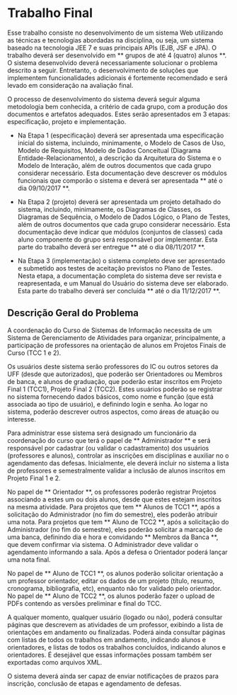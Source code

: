 # Trabalho Final 


Esse trabalho consiste no desenvolvimento de um sistema Web utilizando as técnicas e tecnologias abordadas na disciplina, ou seja, um sistema baseado na tecnologia JEE 7 e suas principais APIs (EJB, JSF e JPA). O trabalho deverá ser desenvolvido em ** grupos de até 4 (quatro) alunos **. O sistema desenvolvido deverá necessariamente solucionar o problema descrito a seguir. Entretanto, o desenvolvimento de soluções que implementem funcionalidades adicionais é fortemente recomendado e será levado em consideração na avaliação final.  

O processo de desenvolvimento do sistema deverá seguir alguma metodologia bem conhecida, a critério de cada grupo, com a produção dos documentos e artefatos adequados. Estes serão apresentados em 3 etapas: especificação, projeto e implementação.  

* Na Etapa 1 (especificação) deverá ser apresentada uma especificação inicial do sistema, incluindo, minimamente, o Modelo de Casos de Uso, Modelo de Requisitos, Modelo de Dados Conceitual (Diagrama Entidade-Relacionamento), a descrição da Arquitetura do Sistema e o Modelo de Interação, além de outros documentos que cada grupo considerar necessário. Esta documentação deve descrever os módulos funcionais que comporão o sistema e deverá ser apresentada ** até o dia 09/10/2017 **.  

* Na Etapa 2 (projeto) deverá ser apresentada um projeto detalhado do sistema, incluindo, minimamente, os Diagramas de Classes, os Diagramas de Sequência, o Modelo de Dados Lógico, o Plano de Testes, além de outros documentos que cada grupo considerar necessário. Esta documentação deve indicar que módulos (conjuntos de classes) cada aluno componente do grupo será responsável por implementar. Esta parte do trabalho deverá ser entregue ** até o dia 08/11/2017 **.  

* Na Etapa 3 (implementação) o sistema completo deve ser apresentado e submetido aos testes de aceitação previstos no Plano de Testes. Nesta etapa, a documentação completa do sistema deve ser revista e reapresentada, e um Manual do Usuário do sistema deve ser elaborado. Esta parte do trabalho deverá ser concluída ** até o dia 11/12/2017 **.

## Descrição Geral do Problema  

A coordenação do Curso de Sistemas de Informação necessita de um Sistema de Gerenciamento de Atividades para organizar, principalmente, a participação de professores na orientação de alunos em Projetos Finais de Curso (TCC 1 e 2).  

Os usuários deste sistema serão professores do IC ou outros setores da UFF (desde que autorizados), que poderão ser Orientadores ou Membros de banca, e  alunos de graduação, que poderão estar inscritos em Projeto Final 1 (TCC1), Projeto Final 2 (TCC2). Estes usuários poderão se registrar no sistema fornecendo dados básicos, como nome e função (que está associada ao tipo de usuário), e definindo login e senha. Ao logar no sistema, poderão descrever outros aspectos, como áreas de atuação ou interesse.  

Para administrar esse sistema será designado um funcionário da coordenação do curso que terá o papel de ** Administrador ** e será responsável por cadastrar (ou validar o cadastramento) dos usuários (professores e alunos), controlar as inscrições em disciplinas e auxiliar no o agendamento das defesas. Inicialmente, ele deverá incluir no sistema a lista de professores e semestralmente validar a inclusão de alunos inscritos em Projeto Final 1 e 2.  

No papel de ** Orientador **, os professores poderão registrar Projetos associando a estes um ou dois alunos, desde que estes estejam inscritos na mesma atividade. Para projetos que tem ** Alunos de TCC1 **, após a solicitação do Administrador (no fim do semestre), eles poderão atribuir uma nota. Para projetos que tem ** Aluno de TCC2 **, após a solicitação do Administrador (no fim do semestre), eles poderão solicitar a marcação de uma banca, definindo dia e hora e convidando ** Membros da Banca **, que devem confirmar via sistema. O Administrador deve validar o agendamento informando a sala. Após a defesa o Orientador poderá lançar uma nota final.  

No papel de ** Aluno de TCC1 **, os alunos poderão solicitar orientação a um professor orientador, editar os dados de um projeto (título, resumo, cronograma, bibliografia, etc), enquanto não for validado pelo orientador. No papel de ** Aluno de TCC2 **, os alunos poderão fazer o upload de PDFs contendo as versões preliminar e final do TCC.  

A qualquer momento, qualquer usuário (logado ou não), poderá consultar páginas que descrevem as atividades de um professor, exibindo a lista de orientações em andamento ou finalizadas. Poderá ainda consultar páginas com listas de todos os trabalhos em andamento, indicando alunos e orientadores, e listas de todos os trabalhos concluídos, indicando alunos e orientadores. É desejável que essas informações possam também ser exportadas como arquivos XML.  

O sistema deverá ainda ser capaz de enviar notificações de prazos para inscrição, conclusão de etapas e agendamento de defesas.